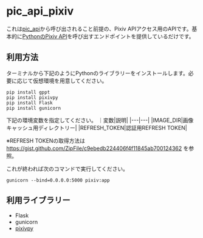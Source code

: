 # pic_api_pixiv
これは[pic_api](https://github.com/Michi-gi/pic_api)から呼び出されること前提の、Pixiv APIアクセス用のAPIです。基本的に[PythonのPixiv API](https://github.com/upbit/pixivpy)を呼び出すエンドポイントを提供しているだけです。

## 利用方法
ターミナルから下記のようにPythonのライブラリーをインストールします。必要に応じて仮想環境を用意してください。

```
pip install gppt
pip install pixivpy
pip install Flask
pip install gunicorn
```
下記の環境変数を指定してください。
｜変数|説明|
|---|---|
|IMAGE_DIR|画像キャッシュ用ディレクトリー|
|REFRESH_TOKEN|認証用REFRESH TOKEN|

※REFRESH TOKENの取得方法は https://gist.github.com/ZipFile/c9ebedb224406f4f11845ab700124362 を参照。

これが終われば次のコマンドで実行してください。
```
gunicorn --bind=0.0.0.0:5000 pixiv:app
```
## 利用ライブラリー
- Flask
- gunicorn
- [pixivpy](https://github.com/upbit/pixivpy)

